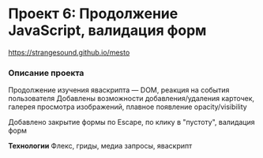 # Проект 6: Продолжение JavaScript, валидация форм
https://strangesound.github.io/mesto

### Описание проекта
Продолжение изучения яваскрипта — DOM, реакция на события пользователя
Добавлены возможности добавления/удаления карточек, галерея просмотра изображений, плавное появление opacity/visibility

Добавлено закрытие формы по Escape, по клику в "пустоту", валидация форм

**Технологии**
Флекс, гриды, медиа запросы, яваскрипт

